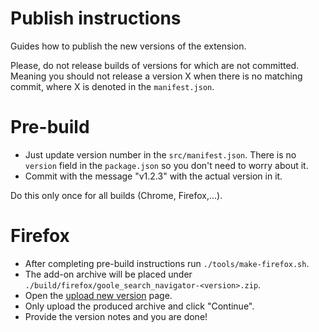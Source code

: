 # Publish instructions

Guides how to publish the new versions of the extension.

Please, do not release builds of versions for which are not committed. Meaning you should not release a version X when there is no matching commit, where X is denoted in the `manifest.json`. 

# Pre-build

* Just update version number in the `src/manifest.json`. There is no `version` field in the `package.json` so you don't need to worry about it.
* Commit with the message "v1.2.3" with the actual version in it. 

Do this only once for all builds (Chrome, Firefox,...).
 
# Firefox

* After completing pre-build instructions run `./tools/make-firefox.sh`.
* The add-on archive will be placed under `./build/firefox/goole_search_navigator-<version>.zip`.
* Open the [upload new version]((https://addons.mozilla.org/cs/developers/addon/the-google-search-navigator/versions/submit/)) page.
* Only upload the produced archive and click "Continue".
* Provide the version notes and you are done!   
